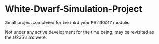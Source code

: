 # White-Dwarf-Simulation-Project

Small project completed for the third year PHYS6017 module.

Not under any active development for the time being, may be revisited as the U235 sims were.
